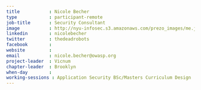 ```yaml
---
title           : Nicole Becher
type            : participant-remote
job-title       : Security Consultant
image           : http://nyu-infosec.s3.amazonaws.com/prezo_images/me.jpg 
linkedin        : nicolebecher 
twitter         : thedeadrobots 
facebook        : 
website         :
email           : nicole.becher@owasp.org
project-leader  : Vicnum
chapter-leader  : Brooklyn
when-day        :
working-sessions : Application Security BSc/Masters Curriculum Design
---
```

